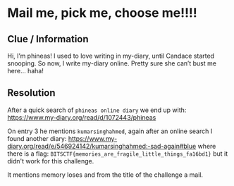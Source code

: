 # Mail me, pick me, choose me!!!!

## Clue / Information

Hi, I’m phineas! I used to love writing in my-diary, until Candace started snooping. So now, I write my-diary online. Pretty sure she can’t bust me here… haha!

## Resolution

After a quick search of `phineas online diary` we end up with: https://www.my-diary.org/read/d/1072443/phineas

On entry 3 he mentions `kumarsinghahmed`, again after an online search I found another diary: https://www.my-diary.org/read/e/546924142/kumarsinghahmed:-sad-again#blue where there is a flag: `BITSCTF{memories_are_fragile_little_things_fa16bd1}` but it didn't work for this challenge.

It mentions memory loses and from the title of the challenge a mail. 
